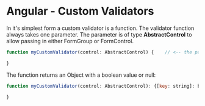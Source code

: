 # Angular - Custom Validators

In it's simplest form a custom validator is a function. The validator function always takes one parameter. The parameter is of type **AbstractControl** to allow passing in either FormGroup or FormControl.

```js
function myCustomValidator(control: AbstractControl) {    // <-- the parameter of type AbstractControl

}
```

The function returns an Object with a boolean value or null:

```js
function myCustomValidator(control: AbstractControl): {[key: string]: boolean} | null {

}
```



